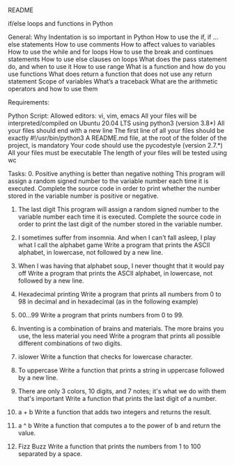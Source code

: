 README

if/else loops and functions in Python

General:
Why Indentation is so important in Python
How to use the if, if ... else statements
How to use comments
How to affect values to variables
How to use the while and for loops
How to use the break and continues statements
How to use else clauses on loops
What does the pass statement do, and when to use it
How to use range
What is a function and how do you use functions
What does return a function that does not use any return statement
Scope of variables
What’s a traceback
What are the arithmetic operators and how to use them

Requirements:

Python Script:
Allowed editors: vi, vim, emacs
All your files will be interpreted/compiled on Ubuntu 20.04 LTS using python3 (version 3.8*)
All your files should end with a new line
The first line of all your files should be exactly #!/usr/bin/python3
A README.md file, at the root of the folder of the project, is mandatory
Your code should use the pycodestyle (version 2.7.*)
All your files must be executable
The length of your files will be tested using wc

Tasks: 0. Positive anything is better than negative nothing
This program will assign a random signed number to the variable number each time it is executed. Complete the source code in order to print whether the number stored in the variable number is positive or negative.

1. The last digit
   This program will assign a random signed number to the variable number each time it is executed. Complete the source code in order to print the last digit of the number stored in the variable number.

2. I sometimes suffer from insomnia. And when I can't fall asleep, I play what I call the alphabet game
   Write a program that prints the ASCII alphabet, in lowercase, not followed by a new line.

3. When I was having that alphabet soup, I never thought that it would pay off
   Write a program that prints the ASCII alphabet, in lowercase, not followed by a new line.

4. Hexadecimal printing
   Write a program that prints all numbers from 0 to 98 in decimal and in hexadecimal (as in the following example)

5. 00...99
   Write a program that prints numbers from 0 to 99.

6. Inventing is a combination of brains and materials. The more brains you use, the less material you need
   Write a program that prints all possible different combinations of two digits.

7. islower
   Write a function that checks for lowercase character.

8. To uppercase
   Write a function that prints a string in uppercase followed by a new line.

9. There are only 3 colors, 10 digits, and 7 notes; it's what we do with them that's important
   Write a function that prints the last digit of a number.

10. a + b
    Write a function that adds two integers and returns the result.

11. a ^ b
    Write a function that computes a to the power of b and return the value.

12. Fizz Buzz
    Write a function that prints the numbers from 1 to 100 separated by a space.
